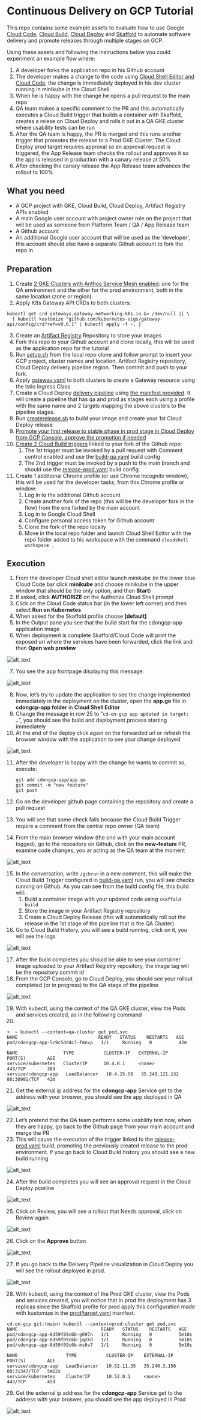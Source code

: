 # Continuous Delivery on GCP Tutorial

This repo contains some example assets to evaluate how to use Google [Cloud Code](https://cloud.google.com/code/docs/shell), [Cloud Build](https://cloud.google.com/build/docs/overview), [Cloud Deploy](https://cloud.google.com/deploy/docs/overview) and [Skaffold](https://skaffold.dev/) to automate software delivery and promote releases through multiple stages on GCP.

Using these assets and following the instructions below you could experiment an example flow where:
1. A developer forks the application repo in his Github account
2. The developer makes a change to the code using [Cloud Shell Editor and Cloud Code](https://cloud.google.com/code/docs/shell), the change is immediately deployed in his dev cluster running in minikube in the Cloud Shell
3. When he is happy with the change he opens a pull request to the main repo
4. QA team makes a specific comment to the PR and this automatically executes a Cloud Build trigger that builds a container with Skaffold, creates a relese on Cloud Deploy and rolls it out in a QA GKE cluster where usability tests can be run
5. After the QA team is happy, the PR is merged and this runs another trigger that promotes the release to a Prod GKE Cluster. The Cloud Deploy prod target requires approval so an approval request is triggered, the App Release team checks the rollout and approves it so the app is released in production with a canary release at 50%
6. After checking the canary release the App Release team advances the rollout to 100%

## What you need
* A GCP project with GKE, Cloud Build, Cloud Deploy, Artifact Registry APIs enabled
* A main Google user account with project owner role on the project that will be used as someone from Platform Team / QA / App Release team 
* A Github account
* An additional Google user account that will be used as the 'developer', this account should also have a separate Github account to fork the repo in

## Preparation

1. Create [2 GKE Clusters with Anthos Service Mesh enabled](https://cloud.google.com/service-mesh/docs/managed/install-anthos-service-mesh-console): one for the QA environment and the other for the prod environment, both in the same location (zone or region).
2. Apply K8s Gateway API CRDs to both clusters:
```
kubectl get crd gateways.gateway.networking.k8s.io &> /dev/null || \
  { kubectl kustomize "github.com/kubernetes-sigs/gateway-api/config/crd?ref=v0.6.1" | kubectl apply -f -; }
```
3. Create an [Artifact Registry](https://cloud.google.com/artifact-registry) Repository to store your images
4. Fork this repo to your Github account and clone locally, this will be used as the application repo for the tutorial
5. Run [setup.sh](setup.sh) from the local repo clone and follow prompt to insert your GCP project, cluster names and location, Artifact Registry repository, Cloud Deploy delivery pipeline region. Then commit and push to your fork.
6. Apply [gateway.yaml](gateway.yaml) to both clusters to create a Gateway resource using the Istio Ingress Class
7. Create a Cloud Deploy [delivery pipeline](https://cloud.google.com/deploy/docs/deploying-application#creating_your_delivery_pipeline) using [the manifest provided](delivery-pipeline.yaml). It will create a pipeline that has qa and prod as stages each using a profile with the same name and 2 targets mapping the above clusters to the pipeline stages.
7. Run [createrelease.sh](createrelease.sh) to build your image and create your 1st Cloud Deploy release
8. [Promote your first release to stable phase in prod stage in Cloud Deploy from GCP Console, approve the promotion if needed](https://cloud.google.com/deploy/docs/promote-release#console)
9. [Create 2 Cloud Build triggers](https://cloud.google.com/build/docs/automating-builds/create-manage-triggers) linked to your fork of the Github repo:
    1. The 1st trigger must be invoked by a pull request with Comment control enabled and use the [build-qa.yaml](build-qa.yaml) build config
    2. The 2nd trigger must be invoked by a push to the main branch and  should use the [release-prod.yaml](release-prod.yaml) build config
10. Create 1 additional Chrome profile (or use Chrome Incognito window), this will be used for the developer tasks, from this Chrome profile or window:
    1. Log in to the additional Github account
    2. Create another fork of the repo (this will be the developer fork in the flow) from the one forked by the main account
    3. Log in to Google Cloud Shell
    4. Configure personal access token for Github account
    5. Clone the fork of the repo locally
    6. Move in the local repo folder and launch Cloud Shell Editor with the repo folder added to his workspace with the command `cloudshell workspace .`



## Execution



1. From the developer Cloud shell editor launch minikube (in the lower blue Cloud Code bar click **minikube** and choose minikube in the upper window that should be the only option, and then **Start**)
2. If asked, click **AUTHORIZE** on the Authorize Cloud Shell prompt
3. Click on the Cloud Code status bar (in the lower left corner) and then select **Run on Kubernetes**
4. When asked for the Skaffold profile choose **[default]**
5. In the Output pane you see that the build start for the cdongcp-app application image
6. When deployment is complete Skaffold/Cloud Code will print the exposed url where the services have been forwarded, click the link and then **Open web preview**




![alt_text](images/image1.png "Skaffold Dev Output")




7. You see the app frontpage displaying this message:



![alt_text](images/image2.png "App Deployed")



8. Now, let’s try to update the application to see the change implemented immediately in the deployment on the cluster, open the **app.go** file in **cdongcp-app folder** in **Cloud Shell Editor**
9. Change the message in row 25 to “`cd-on-gcp app updated in target: …`”, you should see the build and deployment process starting immediately
10. At the end of the deploy click again on the forwarded url or refresh the browser window with the application to see your change deployed

![alt_text](images/image2b.png "App updated")

11. After the developer is happy with the change he wants to commit so, execute:

    ```
    git add cdongcp-app/app.go
    git commit -m "new feature"
    git push
    ```


12. Go on the developer github page containing the repository and create a pull request 
13. You will see that some check fails because the Cloud Build Trigger require a comment from the central repo owner (QA team)
14. From the main browser window (the one with your main account logged), go to the repository on Github, click on the **new-feature** PR, examine code changes, you ar acting as the QA team at the moment




![alt_text](images/image3.png "image_tooltip")




15. In the conversation, write `/gcbrun` in a new comment, this will make the Cloud Build Trigger configured in [build-qa.yaml](build-qa.yaml) run, you will see checks running on Github. As you can see from the build config file, this build will:
    1. Build a container image with your updated code using `skaffold build`
    2. Store the image in your Artifact Registry repository
    3. Create a Cloud Deploy Release (this will automatically roll out the release in the 1st stage of the pipeline that is the QA Cluster)
16. Go to Cloud Build History, you will see a build running, click on it, you will see the logs 




![alt_text](images/image4.png "Cloud build Trigger Logs")




17. After the build completes you should be able to see your container image uploaded to your Artifact Registry repository, the image tag will be the repository commit id
18. From the GCP Console, go to Cloud Deploy, you should see your rollout completed (or in progress) to the QA stage of the pipeline




![alt_text](images/image5.png "Cloud Deploy Release")




19. With kubectl, using the context of the QA GKE cluster, view the Pods and services created, as in the following command
20. 


```
➜  ~ kubectl --context=qa-cluster get pod,svc
NAME                              READY   STATUS    RESTARTS   AGE
pod/cdongcp-app-5c9c5dd4c7-fmnvp   1/1     Running   0          42m

NAME                 TYPE           CLUSTER-IP   EXTERNAL-IP      PORT(S)        AGE
service/kubernetes   ClusterIP      10.4.0.1     <none>           443/TCP        30d
service/cdongcp-app   LoadBalancer   10.4.15.58   35.240.121.132   80:30981/TCP   42m

```



21. Get the external ip address for the **cdongcp-app** Service get to the address with your broswer, you should see the app deployed in QA





![alt_text](images/image6.png "App updated in QA")




22. Let’s pretend that the QA team performs some usability test now, when they are happy, go back to the Github page from your main account and merge the PR
23. This will cause the execution of the trigger linked to the [release-prod.yaml](release-prod.yaml) build, promoting the previously created release to the prod environment. If you go back to Cloud Build history you should see a new build running

![alt_text](images/image7.png "Release Prod Trigger Log")

24. After the build completes you will see an approval request in the Cloud Deploy pipeline

![alt_text](images/image8.png "Approval Request")

25. Click on Review, you will see a rollout that Needs approval, click on Review again 

![alt_text](images/image9.png "Approval Request")

26. Click on the **Approve** button

![alt_text](images/image10.png "Approve")

27. If you go back to the Delivery Pipeline visualization in Cloud Deploy you will see the rollout deployed in prod.

![alt_text](images/image11.png "Rollout in Prod")

28. With kubectl, using the context of the Prod GKE cluster, view the Pods and services created, you will notice that in prod the deployment has 3 replicas since the Skaffold profile for prod apply this configuration made with kustomize in the [prod/target.yaml](cdongcp-app/kubernetes/prod/target.yaml) manifest.

```
cd-on-gcp git:(main) kubectl --context=prod-cluster get pod,svc
NAME                               READY   STATUS    RESTARTS   AGE
pod/cdongcp-app-6d59f89c6b-g697n   1/1     Running   0          5m10s
pod/cdongcp-app-6d59f89c6b-jqzkd   1/1     Running   0          5m10s
pod/cdongcp-app-6d59f89c6b-ms6v7   1/1     Running   0          5m10s

NAME                  TYPE           CLUSTER-IP    EXTERNAL-IP    PORT(S)        AGE
service/cdongcp-app   LoadBalancer   10.52.11.35   35.240.3.156   80:31347/TCP   5m12s
service/kubernetes    ClusterIP      10.52.0.1     <none>         443/TCP        45d

```

29. Get the external ip address for the **cdongcp-app** Service get to the address with your broswer, you should see the app deployed in Prod

![alt_text](images/image12.png "App frontpage in Prod")
